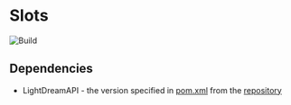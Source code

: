 # Slots

![Build](https://github.com/L1ghtDream/Slots/actions/workflows/build.yml/badge.svg)

## Dependencies

- LightDreamAPI - the version specified in [pom.xml](https://github.com/L1ghtDream/Slots/blob/master/pom.xml) from the [repository](https://repo.lightdream.dev/ui/native/lightdream-api-libs-release-local/dev/lightdream/LightDreamAPI)

